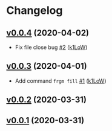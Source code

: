 # Changelog

## [v0.0.4](https://github.com/k1LoW/frgm/compare/v0.0.3...v0.0.4) (2020-04-02)

* Fix file close bug [#2](https://github.com/k1LoW/frgm/pull/2) ([k1LoW](https://github.com/k1LoW))

## [v0.0.3](https://github.com/k1LoW/frgm/compare/v0.0.2...v0.0.3) (2020-04-01)

* Add command `frgm fill` [#1](https://github.com/k1LoW/frgm/pull/1) ([k1LoW](https://github.com/k1LoW))

## [v0.0.2](https://github.com/k1LoW/frgm/compare/v0.0.1...v0.0.2) (2020-03-31)


## [v0.0.1](https://github.com/k1LoW/frgm/compare/d6c896ee8ad7...v0.0.1) (2020-03-31)

